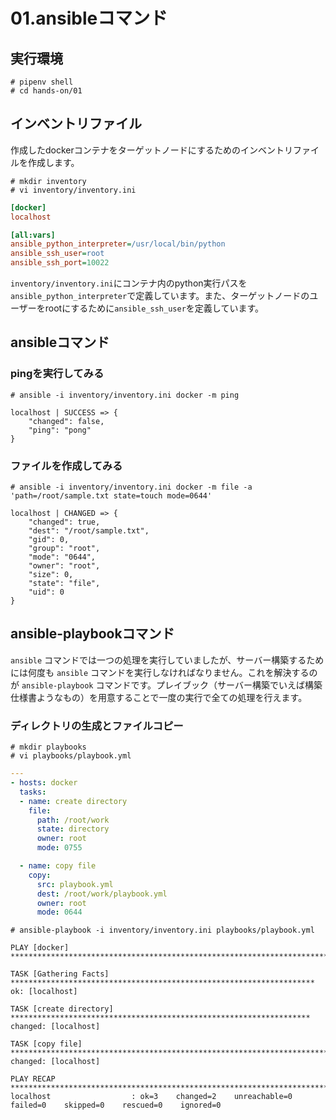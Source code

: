 # 01.ansibleコマンド

## 実行環境

~~~console
# pipenv shell
# cd hands-on/01
~~~

## インベントリファイル

作成したdockerコンテナをターゲットノードにするためのインベントリファイルを作成します。

~~~console
# mkdir inventory
# vi inventory/inventory.ini
~~~

~~~ini
[docker]
localhost

[all:vars]
ansible_python_interpreter=/usr/local/bin/python
ansible_ssh_user=root
ansible_ssh_port=10022
~~~

`inventory/inventory.ini`にコンテナ内のpython実行パスを`ansible_python_interpreter`で定義しています。また、ターゲットノードのユーザーをrootにするために`ansible_ssh_user`を定義しています。

## ansibleコマンド

### pingを実行してみる

~~~console
# ansible -i inventory/inventory.ini docker -m ping
~~~

~~~shell-session
localhost | SUCCESS => {
    "changed": false,
    "ping": "pong"
}
~~~

### ファイルを作成してみる

~~~console
# ansible -i inventory/inventory.ini docker -m file -a 'path=/root/sample.txt state=touch mode=0644'
~~~

~~~shell-session
localhost | CHANGED => {
    "changed": true,
    "dest": "/root/sample.txt",
    "gid": 0,
    "group": "root",
    "mode": "0644",
    "owner": "root",
    "size": 0,
    "state": "file",
    "uid": 0
}
~~~

## ansible-playbookコマンド

`ansible` コマンドでは一つの処理を実行していましたが、サーバー構築するためには何度も `ansible` コマンドを実行しなければなりません。これを解決するのが `ansible-playbook` コマンドです。プレイブック（サーバー構築でいえば構築仕様書ようなもの）を用意することで一度の実行で全ての処理を行えます。

### ディレクトリの生成とファイルコピー

~~~console
# mkdir playbooks
# vi playbooks/playbook.yml
~~~

~~~yaml
---
- hosts: docker
  tasks:
  - name: create directory
    file:
      path: /root/work
      state: directory
      owner: root
      mode: 0755

  - name: copy file
    copy:
      src: playbook.yml
      dest: /root/work/playbook.yml
      owner: root
      mode: 0644
~~~

~~~console
# ansible-playbook -i inventory/inventory.ini playbooks/playbook.yml
~~~

~~~shell-session
PLAY [docker] *****************************************************************************

TASK [Gathering Facts] ********************************************************************
ok: [localhost]

TASK [create directory] *******************************************************************
changed: [localhost]

TASK [copy file] **************************************************************************
changed: [localhost]

PLAY RECAP ********************************************************************************
localhost                  : ok=3    changed=2    unreachable=0    failed=0    skipped=0    rescued=0    ignored=0
~~~
